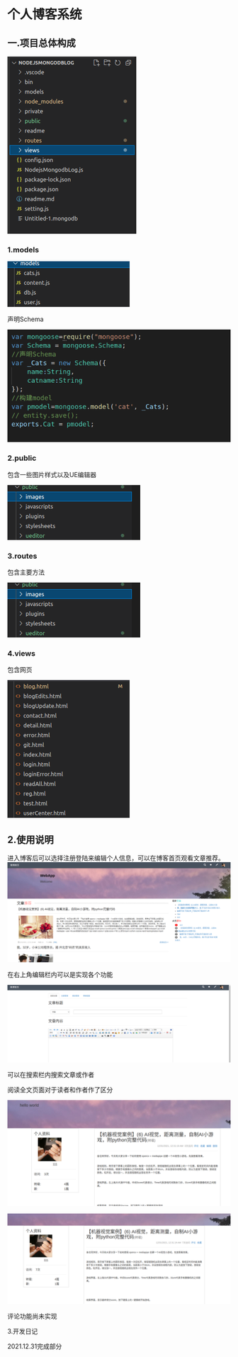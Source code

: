 # 个人博客系统

## 一.项目总体构成

![image-20211231013350388](readme/image-20211231013350388.png)

### 1.models

![image-20211231013416616](readme/image-20211231013416616.png)

声明Schema

![image-20211231013323938](readme/image-20211231013323938.png)

### 2.public

包含一些图片样式以及UE编辑器

![image-20211231013454636](readme/image-20211231013454636.png)

### 3.routes

包含主要方法

![image-20211231014458374](readme/image-20211231014458374.png)

### 4.views

包含网页

![image-20211231014544348](readme/image-20211231014544348.png)

## 2.使用说明

进入博客后可以选择注册登陆来编辑个人信息，可以在博客首页观看文章推荐。![image-20211231015148583](readme/image-20211231015148583.png)

在右上角编辑栏内可以是实现各个功能

![image-20211231015258459](readme/image-20211231015258459.png)

可以在搜索栏内搜索文章或作者

阅读全文页面对于读者和作者作了区分

![image-20211231015510770](readme/image-20211231015510770.png)

![image-20211231015608598](readme/image-20211231015608598.png)

评论功能尚未实现

3.开发日记

2021.12.31完成部分